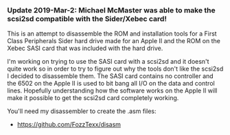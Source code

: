 ### **Update 2019-Mar-2**: Michael McMaster was able to make the scsi2sd compatible with the Sider/Xebec card!

This is an attempt to disassemble the ROM and installation tools for a
First Class Peripherals Sider hard drive made for an Apple II and the
ROM on the Xebec SASI card that was included with the hard drive.

I'm working on trying to use the SASI card with a scsi2sd and it
doesn't quite work so in order to try to figure out why the tools
don't like the scsi2sd I decided to disassemble them. The SASI card
contains no controller and the 6502 on the Apple II is used to bit
bang all I/O on the data and control lines. Hopefully understanding
how the software works on the Apple II will make it possible to get
the scsi2sd card completely working.

You'll need my disassembler to create the .asm files:

* https://github.com/FozzTexx/disasm
